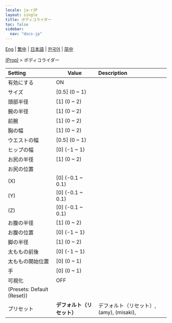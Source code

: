 ```yaml
---
locale: ja-rJP
layout: single
title: ボディコライダー
toc: false
sidebar:
  nav: "docs-jp"
---
```

[Eng](/dancexr/menu/2025.4/prop/body_colliders) | [繁中](/tw/dancexr/menu/2025.4/prop/body_colliders) | [日本語](/jp/dancexr/menu/2025.4/prop/body_colliders) | [한국어](/kr/dancexr/menu/2025.4/prop/body_colliders) | [简中](/zh/dancexr/menu/2025.4/prop/body_colliders)

[(Prop)](../menu#(Prop)) > ボディコライダー



| Setting | Value | Description |
| :--- | --- | :--- |
| 有効にする | ON | 
| サイズ | [0.5] (0 ~ 1) | 
| 頭部半径 | [1] (0 ~ 2) | 
| 腕の半径 | [1] (0 ~ 2) | 
| 前腕 | [1] (0 ~ 2) | 
| 胸の幅 | [1] (0 ~ 2) | 
| ウエストの幅 | [0.5] (0 ~ 1) | 
| ヒップの幅 | [0] (-1 ~ 1) | 
| お尻の半径 | [1] (0 ~ 2) | 
| お尻の位置 || 
| (X) | [0] (-0.1 ~ 0.1) | 
| (Y) | [0] (-0.1 ~ 0.1) | 
| (Z) | [0] (-0.1 ~ 0.1) | 
| お腹の半径 | [1] (0 ~ 2) | 
| お腹の位置 | [0] (-1 ~ 1) | 
| 脚の半径 | [1] (0 ~ 2) | 
| 太ももの前後 | [0] (-1 ~ 1) | 
| 太ももの開始位置 | [0] (0 ~ 1) | 
| 手 | [0] (0 ~ 1) | 
| 可視化 | OFF | 
| (Presets: Default (Reset)) || 
| プリセット | **デフォルト（リセット）** | デフォルト（リセット）, (amy), (misaki),  |
